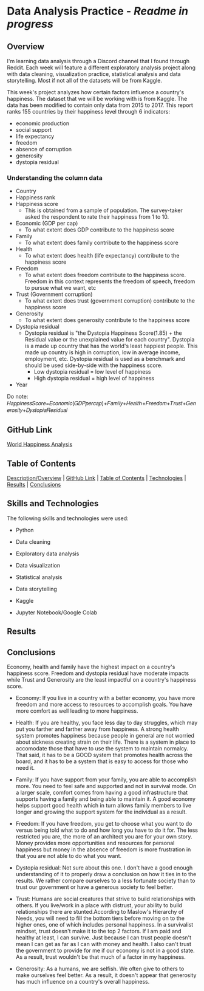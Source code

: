 # Data Analysis Practice - *Readme in progress*

## Overview

I'm learning data analysis through a Discord channel that I found through Reddit. Each week will feature a different exploratory analysis project along with data cleaning, visualization practice, statistical analysis and data storytelling. Most if not all of the datasets will be from Kaggle.

This week's project analyzes how certain factors influence a country's happiness. The dataset that we will be working with is from Kaggle. The data has been modified to contain only data from 2015 to 2017. This report ranks 155 countries by their happiness level through 6 indicators:

* economic production
* social support
* life expectancy
* freedom
* absence of corruption
* generosity
* dystopia residual

### Understanding the column data

* Country
* Happiness rank
* Happiness score
   - This is obtained from a sample of population. The survey-taker asked the respondent to rate their happiness from 1 to 10.
* Economic (GDP per cap)
   - To what extent does GDP contribute to the happiness score
* Family
   - To what extent does family contribute to the happiness score
* Health
   - To what extent does health (life expectancy) contribute to the happiness score
* Freedom
   - To what extent does freedom contribute to the happiness score. Freedom in this context represents the freedom of speech, freedom to pursue what we want, etc
* Trust (Government corruption)
   - To what extent does trust (government corruption) contribute to the happiness score
* Generosity
   - To what extent does generosity contribute to the happiness score
* Dystopia residual
   - Dystopia residual is "the Dystopia Happiness Score(1.85) + the Residual value or the unexplained value for each country". Dystopia is a made up country that has the world's least happiest people. This made up country is high in corruption, low in average income, employment, etc. Dystopia residual is used as a benchmark and should be used side-by-side with the happiness score.
     * Low dystopia residual = low level of happiness
     * High dystopia residual = high level of happiness
* Year

Do note:
𝐻𝑎𝑝𝑝𝑖𝑛𝑒𝑠𝑠𝑆𝑐𝑜𝑟𝑒=𝐸𝑐𝑜𝑛𝑜𝑚𝑖𝑐(𝐺𝐷𝑃𝑝𝑒𝑟𝑐𝑎𝑝)+𝐹𝑎𝑚𝑖𝑙𝑦+𝐻𝑒𝑎𝑙𝑡ℎ+𝐹𝑟𝑒𝑒𝑑𝑜𝑚+𝑇𝑟𝑢𝑠𝑡+𝐺𝑒𝑛𝑒𝑟𝑜𝑠𝑖𝑡𝑦+𝐷𝑦𝑠𝑡𝑜𝑝𝑖𝑎𝑅𝑒𝑠𝑖𝑑𝑢𝑎𝑙


## GitHub Link
[World Happiness Analysis](https://github.com/dangconnie/World-Happiness-data-analysis)


## Table of Contents

[Description/Overview](#overview) | [GitHub Link](#github-link) | [Table of Contents](#table-of-contents) | [Technologies](#skills-and-technologies) | [Results](#results) | [Conclusions](#conclusions)


## Skills and Technologies
The following skills and technologies were used:

   * Python
   
   * Data cleaning
   
   * Exploratory data analysis
   
   * Data visualization
   
   * Statistical analysis
   
   * Data storytelling
   
   * Kaggle
   
   * Jupyter Notebook/Google Colab
   
## Results

## Conclusions
Economy, health and family have the highest impact on a country's happiness score. Freedom and dystopia residual have moderate impacts while Trust and Generosity are the least impactful on a country's happiness score. 

*   Economy: If you live in a country with a better economy, you have more freedom and more access to resources to accomplish goals. You have more comfort as well leading to more happiness. 

*   Health: If you are healthy, you face less day to day struggles, which may put you farther and farther away from happiness. A strong health system promotes happiness because people in general are not worried about sickness creating strain on their life. There is a system in place to accomodate those that have to use the system to maintain normalcy. That said, it has to be a GOOD system that promotes health across the board, and it has to be a system that is easy to access for those who need it.

*   Family: If you have support from your family, you are able to accomplish more. You need to feel safe and supported and not in survival mode. On a larger scale, comfort comes from having a good infrastructure that supports having a family and being able to maintain it. A good economy helps support good health which in turn allows family members to live longer and growing the support system for the individual as a result.

*   Freedom: If you have freedom, you get to choose what you want to do versus being told what to do and how long you have to do it for. The less restricted you are, the more of an architect you are for your own story. Money provides more opportunities and resources for personal happiness but money in the absence of freedom is more frustration in that you are not able to do what you want.

*   Dystopia residual: Not sure about this one. I don't have a good enough understanding of it to properly draw a conclusion on how it ties in to the results. We rather compare ourselves to a less fortunate society than to trust our government or have a generous society to feel better.

*   Trust: Humans are social creatures that strive to build relationships with others. If you live/work in a place with distrust, your ability to build relationships there are stunted.According to Maslow's Hierarchy of Needs, you will need to fill the bottom tiers before moving on to the higher ones, one of which includes personal happiness. In a survivalist mindset, trust doesn't make it to the top 2 factors. If I am paid and healthy at least, I can survive. Just because I can trust people doesn't mean I can get as far as I can with money and health. I also can't trust the government to provide for me if our economy is not in a good state. As a result, trust wouldn't be that much of a factor in my happiness.

*   Generosity: As a humans, we are selfish. We often give to others to make ourselves feel better. As a result, it doesn't appear that generosity has much influence on a country's overall happiness. 

